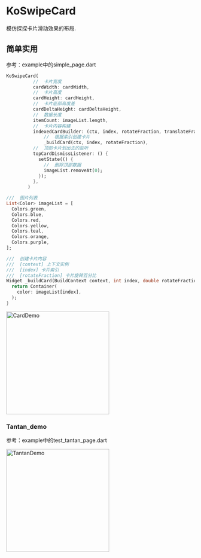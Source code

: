 # KoSwipeCard

模仿探探卡片滑动效果的布局.

## 简单实用
参考：example中的simple_page.dart

```dart
KoSwipeCard(
          //  卡片宽度
          cardWidth: cardWidth,
          //  卡片高度
          cardHeight: cardHeight,
          //  卡片底部高度差
          cardDeltaHeight: cardDeltaHeight,
          //  数据长度
          itemCount: imageList.length,
          //  卡片内容构建
          indexedCardBuilder: (ctx, index, rotateFraction, translateFraction) =>
              //  根据索引创建卡片
              _buildCard(ctx, index, rotateFraction),
          //  顶部卡片划出去的监听
          topCardDismissListener: () {
            setState(() {
              //  删除顶部数据
              imageList.removeAt(0);
            });
          },
        )

///  图片列表
List<Color> imageList = [
  Colors.green,
  Colors.blue,
  Colors.red,
  Colors.yellow,
  Colors.teal,
  Colors.orange,
  Colors.purple,
];

///  创建卡片内容
///  [context] 上下文实例
///  [index] 卡片索引
///  [rotateFraction] 卡片旋转百分比
Widget _buildCard(BuildContext context, int index, double rotateFraction) {
  return Container(
    color: imageList[index],
  );
}

```

<img src="https://raw.githubusercontent.com/CJR10032/ko_swipe_card/master/example/card_demo.webp" style="width: 275px;" alt="CardDemo">


### Tantan_demo
参考：example中的test_tantan_page.dart

<img src="https://raw.githubusercontent.com/CJR10032/ko_swipe_card/master/example/tantan_demo.webp" style="width: 275px;" alt="TantanDemo">

